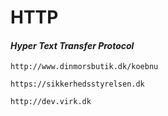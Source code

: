 # HTTP
#### _Hyper Text Transfer Protocol_

``
http://www.dinmorsbutik.dk/koebnu
``

``
https://sikkerhedsstyrelsen.dk
``

``
http://dev.virk.dk
``
